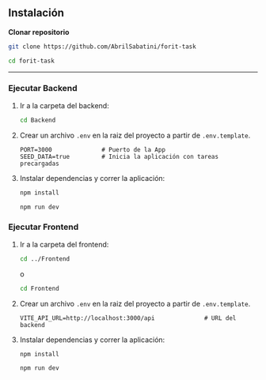 ## Instalación

**Clonar repositorio**
   ```bash
   git clone https://github.com/AbrilSabatini/forit-task
   ```
   ```bash
   cd forit-task
   ```
   ---
### **Ejecutar Backend**
  1. Ir a la carpeta del backend:
      ```bash
      cd Backend
      ```
  2. Crear un archivo `.env` en la raiz del proyecto a partir de `.env.template`.  

      ``` .env
      PORT=3000              # Puerto de la App
      SEED_DATA=true         # Inicia la aplicación con tareas precargadas
      ```
  3. Instalar dependencias y correr la aplicación:
      ```bash
      npm install
      ```
      ```bash
      npm run dev
      ```
### **Ejecutar Frontend**
  1. Ir a la carpeta del frontend:
      ```bash
      cd ../Frontend
      ```
      o
      ```bash
      cd Frontend
      ```
  2. Crear un archivo `.env` en la raiz del proyecto a partir de `.env.template`.  

      ``` .env
      VITE_API_URL=http://localhost:3000/api              # URL del backend
      ```
  3. Instalar dependencias y correr la aplicación:
      ```bash
      npm install
      ```
      ```bash
      npm run dev
      ```